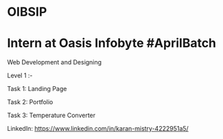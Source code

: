 # OIBSIP 

# Intern at Oasis Infobyte #AprilBatch

Web Development and Designing

Level 1 :- 

Task 1: Landing Page

Task 2: Portfolio

Task 3: Temperature Converter

LinkedIn: https://www.linkedin.com/in/karan-mistry-4222951a5/
